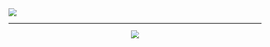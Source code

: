 <a href="https://github.com/php-lsp" target="_blank">
    <img align="center" src="https://avatars.githubusercontent.com/u/153323085?s=120">
</a>

---

<p align="center">
    <a href="https://github.com/php-lsp/php-lsp/actions"><img src="https://github.com/php-lsp/php-lsp/workflows/tests/badge.svg"></a>
</p>
